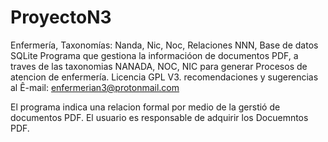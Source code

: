 # ProyectoN3
Enfermería, Taxonomías: Nanda, Nic, Noc, Relaciones NNN, Base de datos SQLite
Programa que gestiona la informacióon de documentos PDF, a traves de las taxonomias NANADA, NOC, NIC para generar Procesos de atencion de enfermería. 
Licencia GPL V3.
recomendaciones y sugerencias al Ê-mail: enfermerian3@protonmail.com

El programa indica una relacion formal por medio de la gerstió  de documentos PDF. 
El usuario es responsable de adquirir los Docuemntos PDF. 



